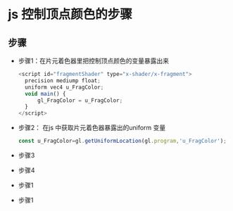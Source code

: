 # js 控制顶点颜色的步骤

## 步骤

+ 步骤1：在片元着色器里把控制顶点颜色的变量暴露出来

  ```js
  <script id="fragmentShader" type="x-shader/x-fragment">
    precision mediump float;
    uniform vec4 u_FragColor;
    void main() {
        gl_FragColor = u_FragColor;
    }
  </script>
  ```

+ 步骤2： 在js 中获取片元着色器暴露出的uniform 变量

  ```js
  const u_FragColor=gl.getUniformLocation(gl.program,'u_FragColor');
  ```

+ 步骤3
+ 步骤4
+ 步骤1
+ 步骤1
